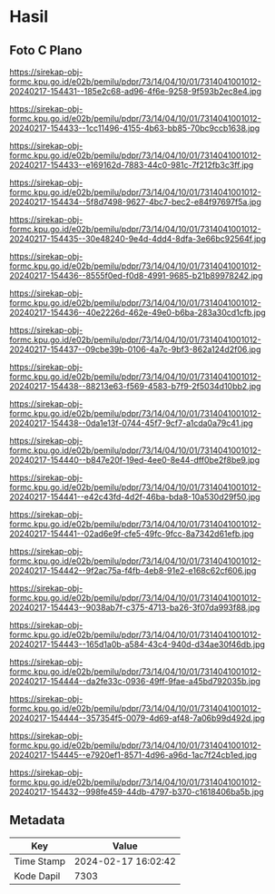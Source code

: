 # Hasil

## Foto C Plano

https://sirekap-obj-formc.kpu.go.id/e02b/pemilu/pdpr/73/14/04/10/01/7314041001012-20240217-154431--185e2c68-ad96-4f6e-9258-9f593b2ec8e4.jpg

https://sirekap-obj-formc.kpu.go.id/e02b/pemilu/pdpr/73/14/04/10/01/7314041001012-20240217-154433--1cc11496-4155-4b63-bb85-70bc9ccb1638.jpg

https://sirekap-obj-formc.kpu.go.id/e02b/pemilu/pdpr/73/14/04/10/01/7314041001012-20240217-154433--e169162d-7883-44c0-981c-7f212fb3c3ff.jpg

https://sirekap-obj-formc.kpu.go.id/e02b/pemilu/pdpr/73/14/04/10/01/7314041001012-20240217-154434--5f8d7498-9627-4bc7-bec2-e84f97697f5a.jpg

https://sirekap-obj-formc.kpu.go.id/e02b/pemilu/pdpr/73/14/04/10/01/7314041001012-20240217-154435--30e48240-9e4d-4dd4-8dfa-3e66bc92564f.jpg

https://sirekap-obj-formc.kpu.go.id/e02b/pemilu/pdpr/73/14/04/10/01/7314041001012-20240217-154436--8555f0ed-f0d8-4991-9685-b21b89978242.jpg

https://sirekap-obj-formc.kpu.go.id/e02b/pemilu/pdpr/73/14/04/10/01/7314041001012-20240217-154436--40e2226d-462e-49e0-b6ba-283a30cd1cfb.jpg

https://sirekap-obj-formc.kpu.go.id/e02b/pemilu/pdpr/73/14/04/10/01/7314041001012-20240217-154437--09cbe39b-0106-4a7c-9bf3-862a124d2f06.jpg

https://sirekap-obj-formc.kpu.go.id/e02b/pemilu/pdpr/73/14/04/10/01/7314041001012-20240217-154438--88213e63-f569-4583-b7f9-2f5034d10bb2.jpg

https://sirekap-obj-formc.kpu.go.id/e02b/pemilu/pdpr/73/14/04/10/01/7314041001012-20240217-154438--0da1e13f-0744-45f7-9cf7-a1cda0a79c41.jpg

https://sirekap-obj-formc.kpu.go.id/e02b/pemilu/pdpr/73/14/04/10/01/7314041001012-20240217-154440--b847e20f-19ed-4ee0-8e44-dff0be2f8be9.jpg

https://sirekap-obj-formc.kpu.go.id/e02b/pemilu/pdpr/73/14/04/10/01/7314041001012-20240217-154441--e42c43fd-4d2f-46ba-bda8-10a530d29f50.jpg

https://sirekap-obj-formc.kpu.go.id/e02b/pemilu/pdpr/73/14/04/10/01/7314041001012-20240217-154441--02ad6e9f-cfe5-49fc-9fcc-8a7342d61efb.jpg

https://sirekap-obj-formc.kpu.go.id/e02b/pemilu/pdpr/73/14/04/10/01/7314041001012-20240217-154442--9f2ac75a-f4fb-4eb8-91e2-e168c62cf606.jpg

https://sirekap-obj-formc.kpu.go.id/e02b/pemilu/pdpr/73/14/04/10/01/7314041001012-20240217-154443--9038ab7f-c375-4713-ba26-3f07da993f88.jpg

https://sirekap-obj-formc.kpu.go.id/e02b/pemilu/pdpr/73/14/04/10/01/7314041001012-20240217-154443--165d1a0b-a584-43c4-940d-d34ae30f46db.jpg

https://sirekap-obj-formc.kpu.go.id/e02b/pemilu/pdpr/73/14/04/10/01/7314041001012-20240217-154444--da2fe33c-0936-49ff-9fae-a45bd792035b.jpg

https://sirekap-obj-formc.kpu.go.id/e02b/pemilu/pdpr/73/14/04/10/01/7314041001012-20240217-154444--357354f5-0079-4d69-af48-7a06b99d492d.jpg

https://sirekap-obj-formc.kpu.go.id/e02b/pemilu/pdpr/73/14/04/10/01/7314041001012-20240217-154445--e7920ef1-8571-4d96-a96d-1ac7f24cb1ed.jpg

https://sirekap-obj-formc.kpu.go.id/e02b/pemilu/pdpr/73/14/04/10/01/7314041001012-20240217-154432--998fe459-44db-4797-b370-c1618406ba5b.jpg


## Metadata

| Key        | Value               |
| ---------- | ------------------- |
| Time Stamp | 2024-02-17 16:02:42 |
| Kode Dapil | 7303                |



